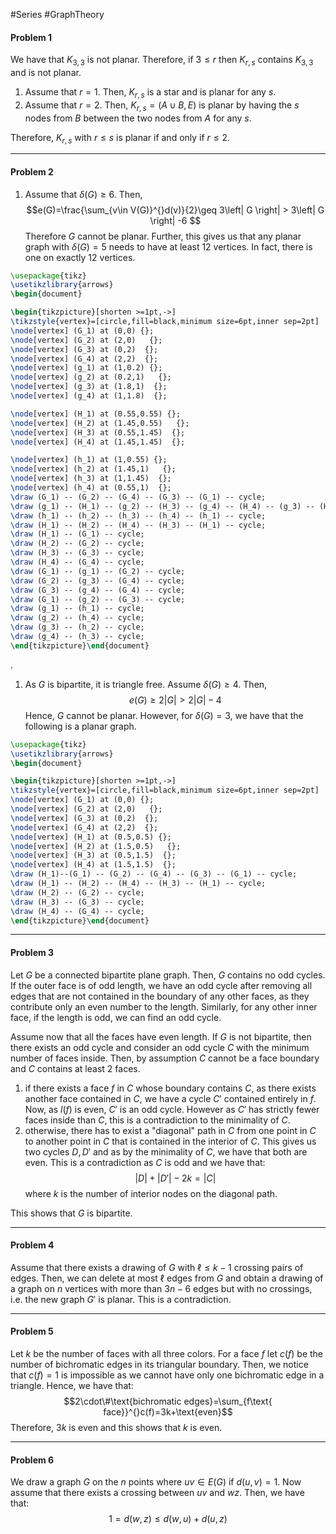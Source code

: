 #Series #GraphTheory 

#### Problem 1
We have that $K_{3,3}$ is not planar. Therefore, if $3\leq r$ then $K_{r,s}$ contains $K_{3,3}$ and is not planar. 
1. Assume that $r=1$. Then, $K_{r,s}$ is a star and is planar for any $s$.
2. Assume that $r=2$. Then, $K_{r,s}=(A\cup B,E)$ is planar by having the $s$ nodes from $B$ between the two nodes from $A$ for any $s$. 

Therefore, $K_{r,s}$ with $r\leq s$ is planar if and only if $r\leq 2$.

---
#### Problem 2
1. Assume that $\delta(G)\geq 6$. Then, $$e(G)=\frac{\sum_{v\in V(G)}^{}d(v)}{2}\geq 3\left| G \right| > 3\left| G \right| -6 $$Therefore $G$ cannot be planar. Further, this gives us that any planar graph with $\delta(G)= 5$ needs to have at least $12$ vertices. In fact, there is one on exactly 12 vertices.
```tikz
\usepackage{tikz}
\usetikzlibrary{arrows}
\begin{document}

\begin{tikzpicture}[shorten >=1pt,->]
\tikzstyle{vertex}=[circle,fill=black,minimum size=6pt,inner sep=2pt]
\node[vertex] (G_1) at (0,0) {};
\node[vertex] (G_2) at (2,0)   {};
\node[vertex] (G_3) at (0,2)  {};
\node[vertex] (G_4) at (2,2)  {};
\node[vertex] (g_1) at (1,0.2) {};
\node[vertex] (g_2) at (0.2,1)   {};
\node[vertex] (g_3) at (1.8,1)  {};
\node[vertex] (g_4) at (1,1.8)  {};

\node[vertex] (H_1) at (0.55,0.55) {};
\node[vertex] (H_2) at (1.45,0.55)   {};
\node[vertex] (H_3) at (0.55,1.45)  {};
\node[vertex] (H_4) at (1.45,1.45)  {};

\node[vertex] (h_1) at (1,0.55) {};
\node[vertex] (h_2) at (1.45,1)   {};
\node[vertex] (h_3) at (1,1.45)  {};
\node[vertex] (h_4) at (0.55,1)  {};
\draw (G_1) -- (G_2) -- (G_4) -- (G_3) -- (G_1) -- cycle;
\draw (g_1) -- (H_1) -- (g_2) -- (H_3) -- (g_4) -- (H_4) -- (g_3) -- (H_2) --  (g_1) -- cycle;
\draw (h_1) -- (h_2) -- (h_3) -- (h_4) -- (h_1) -- cycle;
\draw (H_1) -- (H_2) -- (H_4) -- (H_3) -- (H_1) -- cycle;
\draw (H_1) -- (G_1) -- cycle;
\draw (H_2) -- (G_2) -- cycle;
\draw (H_3) -- (G_3) -- cycle;
\draw (H_4) -- (G_4) -- cycle;
\draw (G_1) -- (g_1) -- (G_2) -- cycle;
\draw (G_2) -- (g_3) -- (G_4) -- cycle;
\draw (G_3) -- (g_4) -- (G_4) -- cycle;
\draw (G_1) -- (g_2) -- (G_3) -- cycle;
\draw (g_1) -- (h_1) -- cycle;
\draw (g_2) -- (h_4) -- cycle;
\draw (g_3) -- (h_2) -- cycle;
\draw (g_4) -- (h_3) -- cycle;
\end{tikzpicture}\end{document} 
```
.
1. As $G$ is bipartite, it is triangle free. Assume $\delta(G)\geq 4$. Then, $$e(G)\geq 2\left| G \right| > 2\left| G \right| -4$$Hence, $G$ cannot be planar. However, for $\delta(G)=3$, we have that the following is a planar graph.
```tikz
\usepackage{tikz}
\usetikzlibrary{arrows}
\begin{document}

\begin{tikzpicture}[shorten >=1pt,->]
\tikzstyle{vertex}=[circle,fill=black,minimum size=6pt,inner sep=2pt]
\node[vertex] (G_1) at (0,0) {};
\node[vertex] (G_2) at (2,0)   {};
\node[vertex] (G_3) at (0,2)  {};
\node[vertex] (G_4) at (2,2)  {};
\node[vertex] (H_1) at (0.5,0.5) {};
\node[vertex] (H_2) at (1.5,0.5)   {};
\node[vertex] (H_3) at (0.5,1.5)  {};
\node[vertex] (H_4) at (1.5,1.5)  {};
\draw (H_1)--(G_1) -- (G_2) -- (G_4) -- (G_3) -- (G_1) -- cycle;
\draw (H_1) -- (H_2) -- (H_4) -- (H_3) -- (H_1) -- cycle;
\draw (H_2) -- (G_2) -- cycle;
\draw (H_3) -- (G_3) -- cycle;
\draw (H_4) -- (G_4) -- cycle;
\end{tikzpicture}\end{document} 
```

---
#### Problem 3
Let $G$ be a connected bipartite plane graph. Then, $G$ contains no odd cycles. If the outer face is of odd length, we have an odd cycle after removing all edges that are not contained in the boundary of any other faces, as they contribute only an even number to the length. Similarly, for any other inner face, if the length is odd, we can find an odd cycle. 

Assume now that all the faces have even length. If $G$ is not bipartite, then there exists an odd cycle and consider an odd cycle $C$ with the minimum number of faces inside. Then, by assumption $C$ cannot be a face boundary and $C$ contains at least 2 faces. 
1. if there exists a face $f$ in $C$ whose boundary contains $C$, as there exists another face contained in $C$, we have a cycle $C'$ contained entirely in $f$. Now, as $l(f)$ is even, $C'$ is an odd cycle. However as $C'$ has strictly fewer faces inside than $C$, this is a contradiction to the minimality of $C$.
2. otherwise, there has to exist a "diagonal" path in $C$ from one point in $C$ to another point in $C$ that is contained in the interior of $C$. This gives us two cycles $D,D'$ and as by the minimality of $C$, we have that both are even. This is a contradiction as $C$ is odd and we have that: $$\left| D \right| +\left| D' \right| -2k=\left| C \right| $$where $k$ is the number of interior nodes on the diagonal path.
   
This shows that $G$ is bipartite.

---
#### Problem 4
Assume that there exists a drawing of $G$ with $\ell\leq k-1$ crossing pairs of edges. Then, we can delete at most $\ell$ edges from $G$ and obtain a drawing of a graph on $n$ vertices with more than $3n-6$ edges but with no crossings, i.e. the new graph $G'$ is planar. This is a contradiction. 

---
#### Problem 5
Let $k$ be the number of faces with all three colors. For a face $f$ let $c(f)$ be the number of bichromatic edges in its triangular boundary. Then, we notice that $c(f)=1$ is impossible as we cannot have only one bichromatic edge in a triangle. Hence, we have that: $$2\cdot\#\text{bichromatic edges}=\sum_{f\text{ face}}^{}c(f)=3k+\text{even}$$
Therefore, $3k$ is even and this shows that $k$ is even.

---
#### Problem 6
We draw a graph $G$ on the $n$ points where $uv\in E(G)$ if $d(u,v)=1$. Now assume that there exists a crossing between $uv$ and $wz$. Then, we have that: $$1=d(w,z)\leq d(w,u)+d(u,z)$$